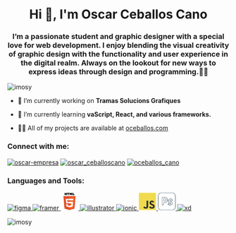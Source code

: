 <h1 align="center">Hi 👋, I'm Oscar Ceballos Cano</h1>
<h3 align="center">I’m a passionate student and graphic designer with a special love for web development. I enjoy blending the visual creativity of graphic design with the functionality and user experience in the digital realm. Always on the lookout for new ways to express ideas through design and programming.🚀✨</h3>

<p align="left"> <img src="https://komarev.com/ghpvc/?username=imosy&label=Profile%20views&color=0e75b6&style=flat" alt="imosy" /> </p>

- 🔭 I’m currently working on **Tramas Solucions Grafiques**

- 🌱 I’m currently learning **vaScript, React, and various frameworks.**

- 👨‍💻 All of my projects are available at [oceballos.com](oceballos.com)

<h3 align="left">Connect with me:</h3>
<p align="left">
<a href="https://codepen.io/oscar-empresa" target="blank"><img align="center" src="https://raw.githubusercontent.com/rahuldkjain/github-profile-readme-generator/master/src/images/icons/Social/codepen.svg" alt="oscar-empresa" height="30" width="40" /></a>
<a href="https://instagram.com/oscar_ceballoscano" target="blank"><img align="center" src="https://raw.githubusercontent.com/rahuldkjain/github-profile-readme-generator/master/src/images/icons/Social/instagram.svg" alt="oscar_ceballoscano" height="30" width="40" /></a>
<a href="https://www.behance.net/oceballos_cano" target="blank"><img align="center" src="https://raw.githubusercontent.com/rahuldkjain/github-profile-readme-generator/master/src/images/icons/Social/behance.svg" alt="oceballos_cano" height="30" width="40" /></a>
</p>

<h3 align="left">Languages and Tools:</h3>
<p align="left"> <a href="https://www.figma.com/" target="_blank" rel="noreferrer"> <img src="https://www.vectorlogo.zone/logos/figma/figma-icon.svg" alt="figma" width="40" height="40"/> </a> <a href="https://www.framer.com/" target="_blank" rel="noreferrer"> <img src="https://www.vectorlogo.zone/logos/framer/framer-icon.svg" alt="framer" width="40" height="40"/> </a> <a href="https://www.w3.org/html/" target="_blank" rel="noreferrer"> <img src="https://raw.githubusercontent.com/devicons/devicon/master/icons/html5/html5-original-wordmark.svg" alt="html5" width="40" height="40"/> </a> <a href="https://www.adobe.com/in/products/illustrator.html" target="_blank" rel="noreferrer"> <img src="https://www.vectorlogo.zone/logos/adobe_illustrator/adobe_illustrator-icon.svg" alt="illustrator" width="40" height="40"/> </a> <a href="https://ionicframework.com" target="_blank" rel="noreferrer"> <img src="https://upload.wikimedia.org/wikipedia/commons/d/d1/Ionic_Logo.svg" alt="ionic" width="40" height="40"/> </a> <a href="https://developer.mozilla.org/en-US/docs/Web/JavaScript" target="_blank" rel="noreferrer"> <img src="https://raw.githubusercontent.com/devicons/devicon/master/icons/javascript/javascript-original.svg" alt="javascript" width="40" height="40"/> </a> <a href="https://www.photoshop.com/en" target="_blank" rel="noreferrer"> <img src="https://raw.githubusercontent.com/devicons/devicon/master/icons/photoshop/photoshop-line.svg" alt="photoshop" width="40" height="40"/> </a> <a href="https://www.adobe.com/products/xd.html" target="_blank" rel="noreferrer"> <img src="https://cdn.worldvectorlogo.com/logos/adobe-xd.svg" alt="xd" width="40" height="40"/> </a> </p>

<p><img align="center" src="https://github-readme-stats.vercel.app/api/top-langs?username=imosy&show_icons=true&locale=en&layout=compact" alt="imosy" /></p>
